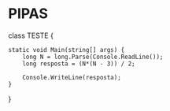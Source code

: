 # PIPAS

class TESTE {
 
    static void Main(string[] args) { 
        long N = long.Parse(Console.ReadLine());
        long resposta = (N*(N - 3)) / 2;
        
        Console.WriteLine(resposta);
    }
    
}
